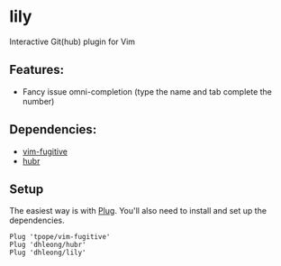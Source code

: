 lily
====

Interactive Git(hub) plugin for Vim

## Features:

- Fancy issue omni-completion (type the name and tab 
    complete the number)

## Dependencies:

- [vim-fugitive](http://github.com/tpope/vim-fugitive)
- [hubr](http://github.com/dhleong/hubr)

## Setup

The easiest way is with [Plug](https://github.com/junegunn/vim-plug).
You'll also need to install and set up the dependencies.

```vim
Plug 'tpope/vim-fugitive'
Plug 'dhleong/hubr'
Plug 'dhleong/lily'
```

